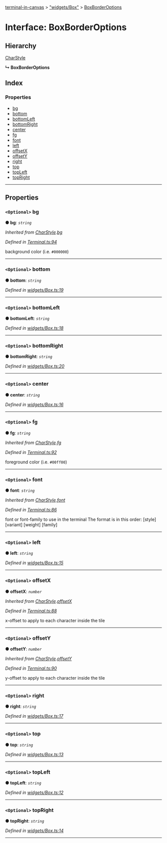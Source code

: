 [terminal-in-canvas](../README.md) > ["widgets/Box"](../modules/_widgets_box_.md) > [BoxBorderOptions](../interfaces/_widgets_box_.boxborderoptions.md)

# Interface: BoxBorderOptions

## Hierarchy

 [CharStyle](_terminal_.charstyle.md)

**↳ BoxBorderOptions**

## Index

### Properties

* [bg](_widgets_box_.boxborderoptions.md#bg)
* [bottom](_widgets_box_.boxborderoptions.md#bottom)
* [bottomLeft](_widgets_box_.boxborderoptions.md#bottomleft)
* [bottomRight](_widgets_box_.boxborderoptions.md#bottomright)
* [center](_widgets_box_.boxborderoptions.md#center)
* [fg](_widgets_box_.boxborderoptions.md#fg)
* [font](_widgets_box_.boxborderoptions.md#font)
* [left](_widgets_box_.boxborderoptions.md#left)
* [offsetX](_widgets_box_.boxborderoptions.md#offsetx)
* [offsetY](_widgets_box_.boxborderoptions.md#offsety)
* [right](_widgets_box_.boxborderoptions.md#right)
* [top](_widgets_box_.boxborderoptions.md#top)
* [topLeft](_widgets_box_.boxborderoptions.md#topleft)
* [topRight](_widgets_box_.boxborderoptions.md#topright)

---

## Properties

<a id="bg"></a>

### `<Optional>` bg

**● bg**: *`string`*

*Inherited from [CharStyle](_terminal_.charstyle.md).[bg](_terminal_.charstyle.md#bg)*

*Defined in [Terminal.ts:94](https://github.com/danikaze/terminal-in-canvas/blob/bacbdf6/src/Terminal.ts#L94)*

background color (i.e. `#000000`)

___
<a id="bottom"></a>

### `<Optional>` bottom

**● bottom**: *`string`*

*Defined in [widgets/Box.ts:19](https://github.com/danikaze/terminal-in-canvas/blob/bacbdf6/src/widgets/Box.ts#L19)*

___
<a id="bottomleft"></a>

### `<Optional>` bottomLeft

**● bottomLeft**: *`string`*

*Defined in [widgets/Box.ts:18](https://github.com/danikaze/terminal-in-canvas/blob/bacbdf6/src/widgets/Box.ts#L18)*

___
<a id="bottomright"></a>

### `<Optional>` bottomRight

**● bottomRight**: *`string`*

*Defined in [widgets/Box.ts:20](https://github.com/danikaze/terminal-in-canvas/blob/bacbdf6/src/widgets/Box.ts#L20)*

___
<a id="center"></a>

### `<Optional>` center

**● center**: *`string`*

*Defined in [widgets/Box.ts:16](https://github.com/danikaze/terminal-in-canvas/blob/bacbdf6/src/widgets/Box.ts#L16)*

___
<a id="fg"></a>

### `<Optional>` fg

**● fg**: *`string`*

*Inherited from [CharStyle](_terminal_.charstyle.md).[fg](_terminal_.charstyle.md#fg)*

*Defined in [Terminal.ts:92](https://github.com/danikaze/terminal-in-canvas/blob/bacbdf6/src/Terminal.ts#L92)*

foreground color (i.e. `#00ff00`)

___
<a id="font"></a>

### `<Optional>` font

**● font**: *`string`*

*Inherited from [CharStyle](_terminal_.charstyle.md).[font](_terminal_.charstyle.md#font)*

*Defined in [Terminal.ts:86](https://github.com/danikaze/terminal-in-canvas/blob/bacbdf6/src/Terminal.ts#L86)*

font or font-family to use in the terminal The format is in this order: \[style\] \[variant\] \[weight\] \[family\]

___
<a id="left"></a>

### `<Optional>` left

**● left**: *`string`*

*Defined in [widgets/Box.ts:15](https://github.com/danikaze/terminal-in-canvas/blob/bacbdf6/src/widgets/Box.ts#L15)*

___
<a id="offsetx"></a>

### `<Optional>` offsetX

**● offsetX**: *`number`*

*Inherited from [CharStyle](_terminal_.charstyle.md).[offsetX](_terminal_.charstyle.md#offsetx)*

*Defined in [Terminal.ts:88](https://github.com/danikaze/terminal-in-canvas/blob/bacbdf6/src/Terminal.ts#L88)*

x-offset to apply to each character inside the tile

___
<a id="offsety"></a>

### `<Optional>` offsetY

**● offsetY**: *`number`*

*Inherited from [CharStyle](_terminal_.charstyle.md).[offsetY](_terminal_.charstyle.md#offsety)*

*Defined in [Terminal.ts:90](https://github.com/danikaze/terminal-in-canvas/blob/bacbdf6/src/Terminal.ts#L90)*

y-offset to apply to each character inside the tile

___
<a id="right"></a>

### `<Optional>` right

**● right**: *`string`*

*Defined in [widgets/Box.ts:17](https://github.com/danikaze/terminal-in-canvas/blob/bacbdf6/src/widgets/Box.ts#L17)*

___
<a id="top"></a>

### `<Optional>` top

**● top**: *`string`*

*Defined in [widgets/Box.ts:13](https://github.com/danikaze/terminal-in-canvas/blob/bacbdf6/src/widgets/Box.ts#L13)*

___
<a id="topleft"></a>

### `<Optional>` topLeft

**● topLeft**: *`string`*

*Defined in [widgets/Box.ts:12](https://github.com/danikaze/terminal-in-canvas/blob/bacbdf6/src/widgets/Box.ts#L12)*

___
<a id="topright"></a>

### `<Optional>` topRight

**● topRight**: *`string`*

*Defined in [widgets/Box.ts:14](https://github.com/danikaze/terminal-in-canvas/blob/bacbdf6/src/widgets/Box.ts#L14)*

___

